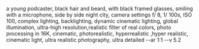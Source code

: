 a young podcaster, black hair and beard, with black framed glasses, smiling with a microphone, side by side night city, camera settings f/ 8, 1/ 100s, ISO 100, complex lighting, backlighting, dynamic cinematic lighting, global illumination, ultra-high resolution,realistic filter of real colors, photo processing in 16K, cinematic, photorealistic, hyperrealistic ,hyper realistic, cinematic light, ultra realistic photography, ultra detailed --ar 1:1 --v 5.2
